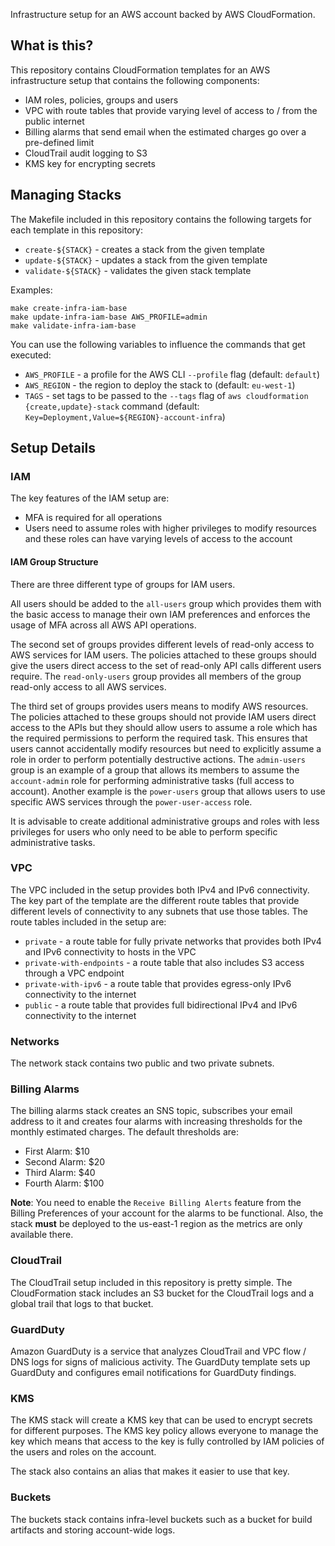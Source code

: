 Infrastructure setup for an AWS account backed by AWS CloudFormation.

## What is this?

This repository contains CloudFormation templates for an AWS infrastructure
setup that contains the following components:

* IAM roles, policies, groups and users
* VPC with route tables that provide varying level of access to / from the
  public internet
* Billing alarms that send email when the estimated charges go over a pre-defined
  limit
* CloudTrail audit logging to S3
* KMS key for encrypting secrets

## Managing Stacks
The Makefile included in this repository contains the following targets
for each template in this repository:

* `create-${STACK}` - creates a stack from the given template
* `update-${STACK}` - updates a stack from the given template
* `validate-${STACK}` - validates the given stack template

Examples:
```
make create-infra-iam-base
make update-infra-iam-base AWS_PROFILE=admin
make validate-infra-iam-base
```

You can use the following variables to influence the commands that get executed:

* `AWS_PROFILE` - a profile for the AWS CLI `--profile` flag (default: `default`)
* `AWS_REGION` - the region to deploy the stack to (default: `eu-west-1`)
* `TAGS` - set tags to be passed to the `--tags` flag of `aws cloudformation {create,update}-stack`
  command (default: `Key=Deployment,Value=${REGION}-account-infra`)

## Setup Details

### IAM
The key features of the IAM setup are:
* MFA is required for all operations
* Users need to assume roles with higher privileges to modify resources and
  these roles can have varying levels of access to the account

#### IAM Group Structure
There are three different type of groups for IAM users.

All users should be added to the `all-users` group which provides them with
the basic access to manage their own IAM preferences and enforces the usage
of MFA across all AWS API operations.

The second set of groups provides different levels of read-only access to
AWS services for IAM users. The policies attached to these groups should
give the users direct access to the set of read-only API calls different
users require. The `read-only-users` group provides all members of the
group read-only access to all AWS services.

The third set of groups provides users means to modify AWS resources. The
policies attached to these groups should not provide IAM users direct
access to the APIs but they should allow users to assume a role which
has the required permissions to perform the required task. This ensures
that users cannot accidentally modify resources but need to explicitly
assume a role in order to perform potentially destructive actions. The
`admin-users` group is an example of a group that allows its members
to assume the `account-admin` role for performing administrative tasks
(full access to account). Another example is the `power-users` group
that allows users to use specific AWS services through the
`power-user-access` role.

It is advisable to create additional administrative groups and roles with
less privileges for users who only need to be able to perform specific
administrative tasks.

### VPC
The VPC included in the setup provides both IPv4 and IPv6 connectivity. The
key part of the template are the different route tables that provide different
levels of connectivity to any subnets that use those tables. The route tables
included in the setup are:
* `private` - a route table for fully private networks that provides both
  IPv4 and IPv6 connectivity to hosts in the VPC
* `private-with-endpoints` - a route table that also includes S3 access through
  a VPC endpoint
* `private-with-ipv6` - a route table that provides egress-only IPv6 connectivity
  to the internet
* `public` - a route table that provides full bidirectional IPv4 and IPv6
  connectivity to the internet

### Networks
The network stack contains two public and two private subnets.

### Billing Alarms
The billing alarms stack creates an SNS topic, subscribes your email address to
it and creates four alarms with increasing thresholds for the monthly estimated
charges. The default thresholds are:

* First Alarm: $10
* Second Alarm: $20
* Third Alarm: $40
* Fourth Alarm: $100

**Note**: You need to enable the `Receive Billing Alerts` feature from the Billing
Preferences of your account for the alarms to be functional. Also, the stack **must**
be deployed to the us-east-1 region as the metrics are only available there.

### CloudTrail
The CloudTrail setup included in this repository is pretty simple. The
CloudFormation stack includes an S3 bucket for the CloudTrail logs and
a global trail that logs to that bucket.

### GuardDuty
Amazon GuardDuty is a service that analyzes CloudTrail and VPC flow / DNS
logs for signs of malicious activity. The GuardDuty template sets up
GuardDuty and configures email notifications for GuardDuty findings.

### KMS
The KMS stack will create a KMS key that can be used to encrypt secrets
for different purposes. The KMS key policy allows everyone to manage
the key which means that access to the key is fully controlled by IAM
policies of the users and roles on the account.

The stack also contains an alias that makes it easier to use that key.

### Buckets
The buckets stack contains infra-level buckets such as a bucket for build
artifacts and storing account-wide logs.
